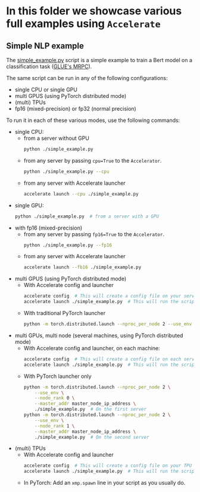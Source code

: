 # In this folder we showcase various full examples using `Accelerate`

## Simple NLP example

The [simple_example.py](./simple_example.py) script is a simple example to train a Bert model on a classification task ([GLUE's MRPC]()).

The same script can be run in any of the following configurations:
- single CPU or single GPU
- multi GPUS (using PyTorch distributed mode)
- (multi) TPUs
- fp16 (mixed-precision) or fp32 (normal precision)

To run it in each of these various modes, use the following commands:
- single CPU:
    * from a server without GPU
        ```bash
        python ./simple_example.py
        ```
    * from any server by passing `cpu=True` to the `Accelerator`.
        ```bash
        python ./simple_example.py --cpu
        ```
    * from any server with Accelerate launcher
        ```bash
        accelerate launch --cpu ./simple_example.py
        ```
- single GPU:
    ```bash
    python ./simple_example.py  # from a server with a GPU
    ```
- with fp16 (mixed-precision)
    * from any server by passing `fp16=True` to the `Accelerator`.
        ```bash
        python ./simple_example.py --fp16
        ```
    * from any server with Accelerate launcher
        ```bash
        accelerate launch --fb16 ./simple_example.py
- multi GPUS (using PyTorch distributed mode)
    * With Accelerate config and launcher
        ```bash
        accelerate config  # This will create a config file on your server
        accelerate launch ./simple_example.py  # This will run the script on your server
        ```
    * With traditional PyTorch launcher
        ```bash
        python -m torch.distributed.launch --nproc_per_node 2 --use_env ./simple_example.py
        ```
- multi GPUs, multi node (several machines, using PyTorch distributed mode)
    * With Accelerate config and launcher, on each machine:
        ```bash
        accelerate config  # This will create a config file on each server
        accelerate launch ./simple_example.py  # This will run the script on each server
        ```
    * With PyTorch launcher only
        ```bash
        python -m torch.distributed.launch --nproc_per_node 2 \
            --use_env \
            --node_rank 0 \
            --master_addr master_node_ip_address \
            ./simple_example.py  # On the first server
        python -m torch.distributed.launch --nproc_per_node 2 \
            --use_env \
            --node_rank 1 \
            --master_addr master_node_ip_address \
            ./simple_example.py  # On the second server
        ```
- (multi) TPUs
    * With Accelerate config and launcher
        ```bash
        accelerate config  # This will create a config file on your TPU server
        accelerate launch ./simple_example.py  # This will run the script on each server
        ```
    * In PyTorch:
        Add an `xmp.spawn` line in your script as you usually do.
